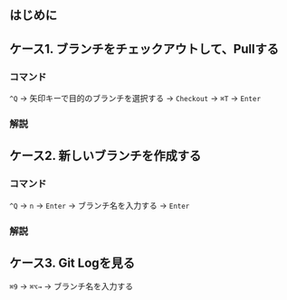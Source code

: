 ## はじめに

## ケース1. ブランチをチェックアウトして、Pullする

### コマンド

`^Q` → 矢印キーで目的のブランチを選択する → `Checkout` → `⌘T` → `Enter`

### 解説

## ケース2. 新しいブランチを作成する

### コマンド

`^Q` → `n` → `Enter` → ブランチ名を入力する → `Enter` 

### 解説

## ケース3. Git Logを見る

`⌘9` → `⌘⌥→` → ブランチ名を入力する